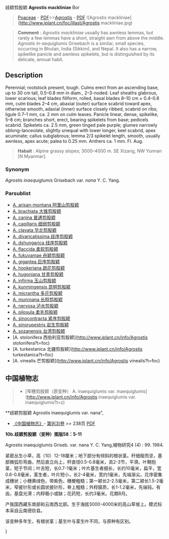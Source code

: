 歧颖剪股颖 **Agrostis mackliniae** Bor

> [Poaceae](http://www.iplant.cn/info/Poaceae?t=foc) - [PDF](http://www.iplant.cn/foc/pdf/Poaceae.pdf)>>[Agrostis](Agrostis-剪股颖属.md) - [PDF](http://www.iplant.cn/foc/pdf/Agrostis.pdf)
![Agrostis mackliniae](http://www.iplant.cn/foc/illast/Agrostis mackliniae.jpg)

> **Comment** : 
> *Agrostis mackliniae* usually has awnless lemmas, but rarely a few lemmas have a short, straight awn from above the middle. *Agrostis in-aequiglumis* Grisebach is a similar, small species, occurring in Bhutan, India (Sikkim), and Nepal. It also has a narrow, spikelike panicle and awnless spikelets, but is distinguished by its delicate, annual habit.

## Description

Perennial; rootstock present, tough. Culms erect from an ascending base, up to 30 cm tall, 0.5–0.8 mm in diam., 2–3-noded. Leaf sheaths glabrous, lower scarious; leaf blades filiform, rolled, basal blades 8–10 cm × 0.4–0.8 mm, culm blades 2–4 cm, abaxial (outer) surface scabrid toward apex, otherwise smooth, adaxial (inner) surface closely ribbed, scabrid on ribs; ligule 0.7–1 mm, ca. 2 mm on culm leaves. Panicle linear, dense, spikelike, 5–8 cm; branches short, erect, bearing spikelets from base; pedicels scabrid. Spikelets ca. 2.5 mm, green tinged pale purple; glumes narrowly oblong-lanceolate, slightly unequal with lower longer, keel scabrid, apex acuminate; callus subglabrous; lemma 2/3 spikelet length, smooth, usually awnless, apex acute; palea to 0.25 mm. Anthers ca. 1 mm. Fl. Aug.

> **Habait** : 
> Alpine grassy slopes; 3000–4000 m. SE Xizang, NW Yunnan [N Myanmar].

### Synonym
*Agrostis inaequiglumis* Grisebach var. *nana* Y. C. Yang.

### Parsublist

* [A.  arisan-montana  阿里山剪股颖](Agrostis-arisan-montana-阿里山剪股颖.md)
* [A.  brachiata  大锥剪股颖](Agrostis-brachiata-大锥剪股颖.md)
* [A.  canina  普通剪股颖](Agrostis-canina-普通剪股颖.md)
* [A.  capillaris  细弱剪股颖](Agrostis-capillaris-细弱剪股颖.md)
* [A.  clavata  华北剪股颖](Agrostis-clavata-华北剪股颖.md)
* [A.  divaricatissima  歧序剪股颖](Agrostis-divaricatissima-歧序剪股颖.md)
* [A.  dshungarica  线序剪股颖](Agrostis-dshungarica-线序剪股颖.md)
* [A.  flaccida  柔软剪股颖](Agrostis-flaccida-柔软剪股颖.md)
* [A.  fukuyamae  舟颖剪股颖](Agrostis-fukuyamae-舟颖剪股颖.md)
* [A.  gigantea  巨序剪股颖](Agrostis-gigantea-巨序剪股颖.md)
* [A.  hookeriana  疏花剪股颖](Agrostis-hookeriana-疏花剪股颖.md)
* [A.  hugoniana  甘青剪股颖](Agrostis-hugoniana-甘青剪股颖.md)
* [A.  infirma  玉山剪股颖](Agrostis-infirma-玉山剪股颖.md)
* [A.  kunmingensis  昆明剪股颖](Agrostis-kunmingensis-昆明剪股颖.md)
* [A.  micrantha  多花剪股颖](Agrostis-micrantha-多花剪股颖.md)
* [A.  munroana  长稃剪股颖](Agrostis-munroana-长稃剪股颖.md)
* [A.  nervosa  泸水剪股颖](Agrostis-nervosa-泸水剪股颖.md)
* [A.  pilosula  柔毛剪股颖](Agrostis-pilosula-柔毛剪股颖.md)
* [A.  sinocontracta  紧序剪股颖](Agrostis-sinocontracta-紧序剪股颖.md)
* [A.  sinorupestris  岩生剪股颖](Agrostis-sinorupestris-岩生剪股颖.md)
* [A.  sozanensis  台湾剪股颖](Agrostis-sozanensis-台湾剪股颖.md)
* [A.  stolonifera  西伯利亚剪股颖](http://www.iplant.cn/info/Agrostis stolonifera?t=foc)
* [A.  turkestanica  北疆剪股颖](http://www.iplant.cn/info/Agrostis turkestanica?t=foc)
* [A.  vinealis  芒剪股颖](http://www.iplant.cn/info/Agrostis vinealis?t=foc)

## 中国植物志

> * [窄穗剪股颖（原变种）  A.  inaequiglumis var. inaequiglumis](http://www.iplant.cn/info/Agrostis inaequiglumis var. inaequiglumis?t=z)

**歧颖剪股颖 Agrostis inaequiglumis var. nana",

* [《中国植物志》](http://www.iplant.cn/frps)- [第9(3)卷](http://www.iplant.cn/frps/vol/9(3)) >> 238页 [PDF](http://www.iplant.cn/frps/pdf/9(3)/238e.pdf)

**10b.歧颖剪股颖（变种）图版58：5-11**

Agrostis inaequiglumis Griseb. var. nana Y. C. Yang,植物研究4 (4) : 99. 1984.

紧密丛生小草，高（10）12-18厘米；地下部分有倾斜的根状茎。秆细瘦而坚，基部微弧形弯曲，然后直立向上，秆直径0.5-0.8毫米，具2-3节，平滑。叶鞘抱茎，短于节间；叶舌短，长0.7-1毫米；叶片基生者细长，长约10毫米，扁平，宽0.6-0.8毫米，茎生者，叶片短小，长2-4毫米，宽约1毫米，先端渐尖。花序密集成穗状；小穗黄绿色，带紫色，穗梗粗糙；第一颖长2-2.5毫米，第二颖长1.5-2毫米，窄披针形或长圆状披针形，脊上粗糙；外稃膜质，长1-1.2毫米，先端钝，有齿，基盘光滑；内稃极小或缺；花药短，长约3毫米。花期8月。

产我国西藏东南部和云南西北部。生于海拔3000-4000米的高山草坡上。模式标本采自云南德钦县。

该变种多年生，有根状茎；基生叶与茎生叶不同，与原种有区别。

}